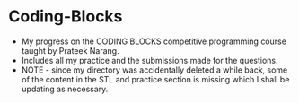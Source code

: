 # Coding-Blocks
- My progress on the CODING BLOCKS competitive programming course taught by Prateek Narang.
- Includes all my practice and the submissions made for the questions.
- NOTE - since my directory was accidentally deleted a while back, some of the content in the STL and practice section is missing
which I shall be updating as necessary.
